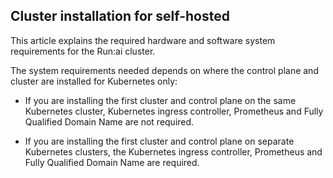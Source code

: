 ## Cluster installation for self-hosted

This article explains the required hardware and software system requirements for the Run:ai cluster.

The system requirements needed depends on where the control plane and cluster are installed for Kubernetes only:

* If you are installing the first cluster and control plane on the same Kubernetes cluster,  Kubernetes ingress controller, Prometheus and Fully Qualified Domain Name are not required.

* If you are installing the first cluster and control plane on separate Kubernetes clusters, the Kubernetes ingress controller, Prometheus and Fully Qualified Domain Name are required.